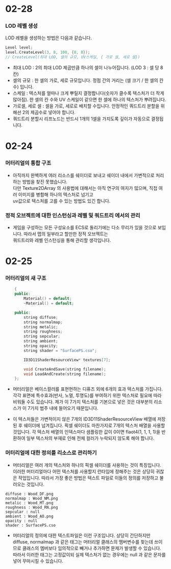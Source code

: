 # 02-28
### LOD 레벨 생성
LOD 레벨을 생성하는 방법은 다음과 같습니다.  
```c++
Level level;
level.CreateLevel(3, 8, 100, {8, 8});
// CreateLevel(최대 LOD, 셀의 규모, UV스케일, { 가로 셀, 세로 셀})
```
- 최대 LOD : 2의 최대 LOD 제곱만큼 하나의 셀이 나누어집니다. (LOD 3 : 셀 당 8칸)
- 셀의 규모 : 한 셀의 가로, 세로 규모입니다. 정점 간의 거리는 (셀 크기 / 한 셀의 칸 수) 입니다.
- 스케일 : 텍스처를 얼마나 크게 뿌릴지 결정합니다(숫자가 클수록 텍스처가 더 작게 많아짐). 한 셀의 칸 수와 UV 스케일이 같으면 한 셀에 하나의 텍스처가 뿌려집니다.
- 가로셀, 세로 셀 : 셀을 가로, 세로로 배치할 수입니다. 안정적인 쿼드트리 분할을 위해선 2의 제곱수로 넣어야 합니다.
- 쿼드트리 분할시 리프노드는 반드시 1개의 1셀을 가지도록 깊이가 자동으로 결정됩니다.

# 02-24
### 머터리얼의 통합 구조
- 아직까지 완벽하게 여러 리소스를 쉐이더로 보내고 쉐이더 내에서 가변적으로 처리하는 방법을 찾진 못했습니다.  
다만 Texture2DArray 의 사용법에 대해서는 아직 연구의 여지가 많으며, 직접 여러 이미지를 병합해 하나의 텍스처로 넘기고  
uv값으로 텍스처를 고를 수 있는 방법도 있긴 합니다.

### 정적 오브젝트에 대한 인스턴싱과 레벨 및 쿼드트리 에서의 관리
- 게임을 구성하는 모든 구성요소를 ECS로 돌리기에는 다소 무리가 있을 것으로 보입니다. 따라서 맵의 일부라고 할만한 정적 오브젝트는  
쿼드트리와 레벨 인스턴싱을 통해 관리할 생각입니다.

# 02-25
### 머터리얼의 새 구조
```c++
	{
	public:
		Material() = default;
		~Material() = default;

	public:
		string diffuse;
		string normalmap;
		string metalic;
		string roughness;
		string sepcular;
		string ambient;
		string opacity;
		string shader = "SurfacePS.cso";

		ID3D11ShaderResourceView* textures[7];

		void CreateAndSave(string filename);
		void LoadAndCreate(string filename);
	};
```
- 머터리얼은 베이스컬러를 표현현하는 디퓨즈 외에 6개의 효과 텍스처를 가집니다. 각각 표면에 특수효과(반사, 노멀, 투명도)를 부여하기 위한 텍스처로 필요에 따라 비워둘 수도 있습니다. 제가 이 7가지 텍스처를 기본으로 넣은 것은 대부분의 리소스가 이 7가지 범주 내에 들어오기 때문입니다.

- 이 텍스처들은 가변적이지 않은 7개의 ID3D11ShaderResourceView 배열에 저장된 후 쉐이더에 넘겨집니다. 픽셀 쉐이더도 마찬가지로 7개의 텍스처 배열을 사용할 것입니다. 각 텍스처 배열의 인덱스마다 샘플링한 값이 0이면 flaot4(1, 1, 1, 1)을 반환하여 일부 텍스처의 부재로 인해 전체 컬러가 누락되지 않도록 해야 합니다.


### 머터리얼에 대한 정의를 리소스로 관리하기
- 머터리얼은 여러 개의 텍스처와 하나의 픽셀 쉐이더를 사용하는 것이 특징입니다. 이러한 머터리얼마다 어떤 텍스처를 사용할지 런타임에 정해주는 것은 상당히 귀찮은 작업입니다. 따라서 가장 좋은 방법은 텍스트 파일로 이들의 정의를 저장하고 불러오는 것입니다.

```
diffuse : Wood_DF.png
normalmap : Wood_NM.png
metalic : Wood_MT.png
roughness : Wood_RN.png
sepcular : null
ambient : Wood_AO.png
opacity : null
shader : SurfacePS.cso
```

- 머터리얼의 정의에 대한 텍스트파일은 이런 구조입니다. 상당히 간단하지만 diffuse, normalmap 과 같은 태그는 머터리얼 클래스의 멤버변수를 찾는데 쓰이므로 클래스의 멤버보다 임의적으로 빼거나 추가하면 문제가 발생할 수 있습니다. 따라서 이러한 태그는 고정값이되 실제 텍스처가 없는 경우에는 null 과 같은 문자를 넣어 무마시킬 수 있습니다.
